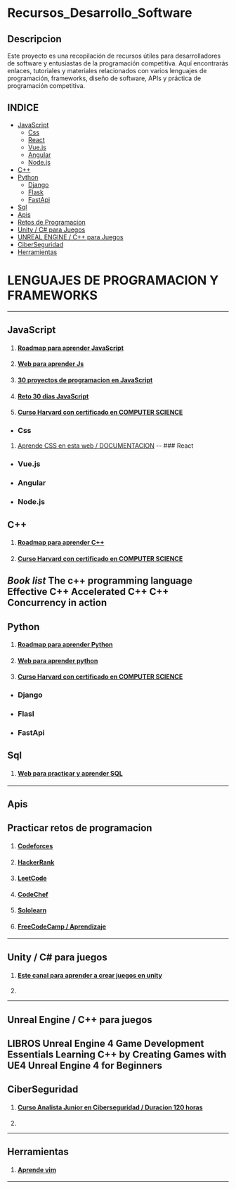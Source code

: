 # Recursos_Desarrollo_Software
## Descripcion
Este proyecto es una recopilación de recursos útiles para desarrolladores de software y entusiastas de la programación competitiva. Aquí encontrarás enlaces, tutoriales y materiales relacionados con varios lenguajes de programación, frameworks, diseño de software, APIs y práctica de programación competitiva.

## INDICE

  * [JavaScript](#JavaScript)
    - [Css](#Css)
    - [React](#React)
    - [Vue.js](#Vue)
    - [Angular](#Angular)
    - [Node.js](#Node.js)
  * [C++](#C++)
  * [Python](#Python)
    - [Django](#Django)
    - [Flask](#Flask)
    - [FastApi](#FastApi)
  * [Sql](#Sql)
  * [Apis](#Apis)
  * [Retos de Programacion](#programacion)
  * [Unity / C# para Juegos](#Unity)
  * [UNREAL ENGINE / C++ para Juegos](#UE)
  * [CiberSeguridad](#Ciberseguridad)
  * [Herramientas](#herramientas)


# LENGUAJES DE PROGRAMACION Y FRAMEWORKS
-------------------------------------------------------------------------------------------------------
## JavaScript
<a name="JavaScript"></a>
1. #### [Roadmap para aprender JavaScript](https://roadmap.sh/javascript)
2. #### [Web para aprender Js](https://lenguajejs.com/)
4. #### [30 proyectos de programacion en JavaScript](https://github.com/Asabeneh/30-Days-Of-JavaScript)
5. #### [Reto 30 dias JavaScript](https://github.com/Asabeneh/30-Days-Of-JavaScript)
6. #### [Curso Harvard con certificado en COMPUTER SCIENCE](https://pll.harvard.edu/course/cs50-introduction-computer-science)
  - ### Css
  <a name="Css"></a>
  1. [Aprende CSS en esta web / DOCUMENTACION](https://web.dev/learn/css?hl=es)
  -- ### React
  <a name="React"></a>
  - ### Vue.js
  <a name="Vue"></a>
  - ### Angular
  <a name="Angular"></a>
  - ### Node.js
  <a name="Node.js"></a>
-------------------------------------------------------------------------------------------------------
## C++
<a name="C++"></a>
1. #### [Roadmap para aprender C++](https://miro.com/app/board/o9J_lpap34Q=/)
2. #### [Curso Harvard con certificado en COMPUTER SCIENCE](https://pll.harvard.edu/course/cs50-introduction-computer-science)
_Book list_
The c++ programming language
Effective C++
Accelerated C++
C++ Concurrency in action
-------------------------------------------------------------------------------------------------------
## Python 
<a name="Python"></a>
1. #### [Roadmap para aprender Python](https://roadmap.sh/python)
2. #### [Web para aprender python](https://realpython.com/)
3. #### [Curso Harvard con certificado en COMPUTER SCIENCE](https://pll.harvard.edu/course/cs50-introduction-computer-science)
  - ### Django
  <a name="Django"></a>
  - ### Flasl
  <a name="Flask"></a>
  - ### FastApi
  <a name="FastApi"></a>
 -------------------------------------------------------------------------------------------------------
## Sql
<a name="Sql"></a>
1. #### [Web para practicar y aprender SQL](https://www.sql-easy.com/es/)
-------------------------------------------------------------------------------------------------------
## Apis
<a name="Apis"></a>
-------------------------------------------------------------------------------------------------------
## Practicar retos de programacion
<a name="programacion"></a>
1. #### [Codeforces](https://codeforces.com/)
2. #### [HackerRank](https://www.hackerrank.com/)
3. #### [LeetCode](https://leetcode.com/) 
4. #### [CodeChef](https://www.codechef.com/)
5. #### [Sololearn](https://www.sololearn.com/)
6. #### [FreeCodeCamp / Aprendizaje](https://www.freecodecamp.org/)

-------------------------------------------------------------------------------------------------------
## Unity / C# para juegos
<a name="Unity"></a>
1. #### [Este canal para aprender a crear juegos en unity](https://www.youtube.com/@TheLowis)
2. 
-------------------------------------------------------------------------------------------------------
## Unreal Engine / C++ para juegos
<a name="UE"></a>
LIBROS
Unreal Engine 4 Game Development Essentials
Learning C++ by Creating Games with UE4
Unreal Engine 4 for Beginners
-------------------------------------------------------------------------------------------------------
## CiberSeguridad
<a name="Ciberseguridad"></a>
1. #### [Curso Analista Junior en Ciberseguridad / Duracion 120 horas](https://skillsforall.com/career-path/cybersecurity?courseLang=es-XL)
2. 
-------------------------------------------------------------------------------------------------------
## Herramientas
<a name="herramientas"></a>
1. #### [Aprende vim](https://www.openvim.com/)
-------------------------------------------------------------------------------------------------------
